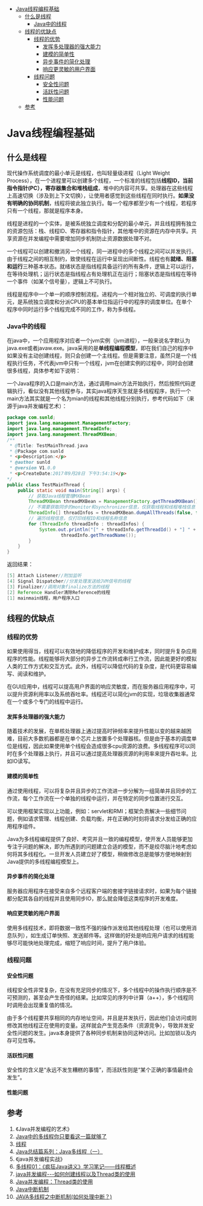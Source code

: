 <!-- TOC -->

- [Java线程编程基础](#java线程编程基础)
    - [什么是线程](#什么是线程)
        - [Java中的线程](#java中的线程)
    - [线程的优缺点](#线程的优缺点)
        - [线程的优势](#线程的优势)
            - [发挥多处理器的强大能力](#发挥多处理器的强大能力)
            - [建模的简单性](#建模的简单性)
            - [异步事件的简化处理](#异步事件的简化处理)
            - [响应更灵敏的用户界面](#响应更灵敏的用户界面)
        - [线程问题](#线程问题)
            - [安全性问题](#安全性问题)
            - [活跃性问题](#活跃性问题)
            - [性能问题](#性能问题)
    - [参考](#参考)

<!-- /TOC -->
# Java线程编程基础

## 什么是线程

现代操作系统调度的最小单元是线程，也叫轻量级进程（Light Weight Process），在一个进程里可以创建多个线程，一个标准的线程包括**线程ID，当前指令指针(PC），寄存器集合和堆栈组成**，堆中的内容可共享。处理器在这些线程上高速切换（涉及到上下文切换），让使用者感觉到这些线程在同时执行。**如果没有明确的协同机制**，线程将彼此独立执行。每一个程序都至少有一个线程，若程序只有一个线程，那就是程序本身。  

线程是进程的一个实体，是被系统独立调度和分配的最小单元，并且线程拥有独立的资源包括：栈、线程ID、寄存器和指令指针，其他堆中的资源在内存中共享。共享资源在并发编程中需要增加同步机制防止资源数据处理不对。  

一个线程可以创建和撤消另一个线程，同一进程中的多个线程之间可以并发执行。由于线程之间的相互制约，致使线程在运行中呈现出间断性。线程也有**就绪、阻塞和运行**三种基本状态。就绪状态是指线程具备运行的所有条件，逻辑上可以运行，在等待处理机；运行状态是指线程占有处理机正在运行；阻塞状态是指线程在等待一个事件（如某个信号量），逻辑上不可执行。  

线程是程序中一个单一的顺序控制流程。进程内一个相对独立的、可调度的执行单元，是系统独立调度和分派CPU的基本单位指运行中的程序的调度单位。在单个程序中同时运行多个线程完成不同的工作，称为多线程。

### Java中的线程

在java中，一个应用程序对应者一个jvm实例（jvm进程），一般来说名字默认为java.exe或者javaw.exe。java采用的是**单线程编程模型**，即在我们自己的程序中如果没有主动创建线程，则只会创建一个主线程。但是需要注意，虽然只是一个线程执行任务，不代表jvm中只有一个线程，jvm在创建实例的过程中，同时会创建很多线程，具体参考如下说明：  

一个Java程序的入口是main方法，通过调用main方法开始执行，然后按照代码逻辑执行，看似没有其他线程参与，其实java程序天生就是多线程程序，执行一个main方法其实就是一个名为mian的线程和其他线程分别执行，参考代码如下（来源于java并发编程艺术）：

```java
package com.sunld;
import java.lang.management.ManagementFactory;
import java.lang.management.ThreadInfo;
import java.lang.management.ThreadMXBean;
/**
 * @Title: TestMainThread.java
 * @Package com.sunld
 * <p>Description:</p>
 * @author sunld
 * @version V1.0.0 
 * <p>CreateDate:2017年9月28日 下午3:54:19</p>
*/
public class TestMainThread {
	public static void main(String[] args) {
		// 获取Java线程管理MXBean
		ThreadMXBean threadMXBean = ManagementFactory.getThreadMXBean();
		// 不需要获取同步的monitor和synchronizer信息，仅获取线程和线程堆栈信息
		ThreadInfo[] threadInfos = threadMXBean.dumpAllThreads(false, false);
		// 遍历线程信息，仅打印线程ID和线程名称信息
		for (ThreadInfo threadInfo : threadInfos) {
			System.out.println("[" + threadInfo.getThreadId() + "] " + 
					threadInfo.getThreadName());
		}
	}
}
```

返回结果：

```java
[5] Attach Listener//附加监听
[4] Signal Dispatcher//分发处理发送给JVM信号的线程
[3] Finalizer//调用对象finalize方法的线程
[2] Reference Handler清除Reference的线程
[1] mainmain线程，用户程序入口
```

## 线程的优缺点

### 线程的优势

如果使用得当，线程可以有效地的降低程序的开发和维护成本，同时提升复杂应用程序的性能。线程能够将大部分的异步工作流转成串行工作流，因此能更好的模拟人类的工作方式和交互方式。此外，线程可以降低代码的复杂度，是代码更容易编写、阅读和维护。  

在GUI应用中，线程可以提高用户界面的响应灵敏度，而在服务器应用程序中，可以提升资源利用率以及系统吞吐率。线程还可以简化jvm的实现，垃圾收集器通常在一个或多个专门的线程中运行。

#### 发挥多处理器的强大能力

随着技术的发展，在单核处理器上通过提高时钟频率来提升性能以变的越来越困难，目前大多数机器都是在单个芯片上放置多个处理器核。但是由于基本的调度单位是线程，因此如果使用单个线程会造成很多cpu资源的浪费。多线程程序可以同时在多个处理器上执行，并且可以通过提高处理器资源的利用率来提升吞吐率。比如IO读写。

#### 建模的简单性

通过使用线程，可以将复杂并且异步的工作流进一步分解为一组简单并且同步的工作流，每个工作流在一个单独的线程中运行，并在特定的同步位置进行交互。  

可以使用框架实现以上功能，例如：servlet和RMI；框架负责解决一些细节问题，例如请求管理、线程创建、负载均衡，并在正确的时刻将请求分发给正确的应用程序组件。  

Java为多线程编程提供了良好、考究并且一致的编程模型，使开发人员能够更加专注于问题的解决，即为所遇到的问题建立合适的模型，而不是绞尽脑汁地考虑如何将其多线程化。一旦开发人员建立好了模型，稍做修改总是能够方便地映射到Java提供的多线程编程模型上。

#### 异步事件的简化处理

服务器应用程序在接受来自多个远程客户端的套接字链接请求时，如果为每个链接都分配其各自的线程并且使用同步IO，那么就会降低这类程序的开发难度。

#### 响应更灵敏的用户界面

使用多线程技术，即将数据一致性不强的操作派发给其他线程处理（也可以使用消息队列），如生成订单快照、发送邮件等。这样做的好处是响应用户请求的线程能够尽可能快地处理完成，缩短了响应时间，提升了用户体验。

### 线程问题

#### 安全性问题

线程安全性非常复杂，在没有充足同步的情况下，多个线程中的操作执行顺序是不可预测的，甚至会产生奇怪的结果。比如常见的序列中计算（a++），多个线程同时调用会出现重复值的情况。  

由于多个线程要共享相同的内存地址空间，并且是并发执行，因此他们会访问或则修改其他线程正在使用的变量。这样就会产生竞态条件（资源竞争），导致并发安全性问题的发生。java本身提供了各种同步机制来协同这种访问。比如加锁以及内存可见性等。

#### 活跃性问题

安全性的含义是“永远不发生糟糕的事情”，而活跃性则是“某个正确的事情最终会发生”。

#### 性能问题

## 参考

1. 《Java并发编程的艺术》
2. [Java中的多线程你只要看这一篇就够了](https://www.cnblogs.com/wxd0108/p/5479442.html)
3. [线程](https://baike.baidu.com/item/%E7%BA%BF%E7%A8%8B/103101?fr=aladdin)
4. [Java总结篇系列：Java多线程（一）](https://www.cnblogs.com/lwbqqyumidi/p/3804883.html)
5. 《java并发编程实战》
6. [多线程01：《疯狂Java讲义》学习笔记——线程概述](https://blog.csdn.net/hanhaiyinheguxing/article/details/51366541)
7. [java并发编程---如何创建线程以及Thread类的使用](https://blog.csdn.net/hla199106/article/details/47840505)
8. [Java并发编程：Thread类的使用](https://www.cnblogs.com/dolphin0520/p/3920357.html)
9. [Java中断机制](https://www.cnblogs.com/loveer/p/11518402.html)
10. [JAVA多线程之中断机制(如何处理中断？)](https://www.cnblogs.com/hapjin/p/5450779.html)
